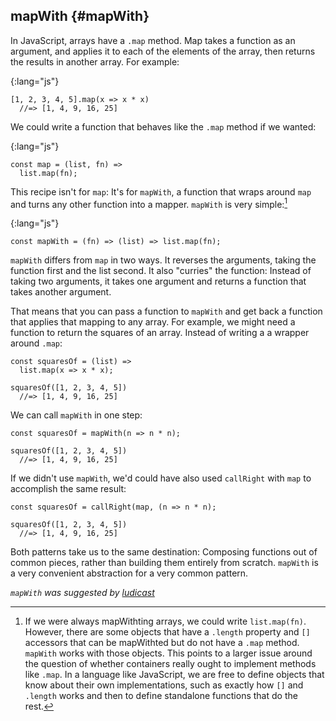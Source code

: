 ## mapWith {#mapWith}

In JavaScript, arrays have a `.map` method. Map takes a function as an argument, and applies it to each of the elements of the array, then returns the results in another array. For example:

{:lang="js"}
~~~~~~~~
[1, 2, 3, 4, 5].map(x => x * x)
  //=> [1, 4, 9, 16, 25]
~~~~~~~~

We could write a function that behaves like the `.map` method if we wanted:

{:lang="js"}
~~~~~~~~
const map = (list, fn) =>
  list.map(fn);
~~~~~~~~
      
This recipe isn't for `map`: It's for `mapWith`, a function that wraps around `map` and turns any other function into a mapper. `mapWith` is very simple:[^mapWith]

{:lang="js"}
~~~~~~~~
const mapWith = (fn) => (list) => list.map(fn);
~~~~~~~~

`mapWith` differs from `map` in two ways. It reverses the arguments, taking the function first and the list second. It also "curries" the function: Instead of taking two arguments, it takes one argument and returns a function that takes another argument.

That means that you can pass a function to `mapWith` and get back a function that applies that mapping to any array. For example, we might need a function to return the squares of an array. Instead of writing a a wrapper around `.map`:

    const squaresOf = (list) =>
      list.map(x => x * x);
    
    squaresOf([1, 2, 3, 4, 5])
      //=> [1, 4, 9, 16, 25]

We can call `mapWith` in one step:

    const squaresOf = mapWith(n => n * n);
    
    squaresOf([1, 2, 3, 4, 5])
      //=> [1, 4, 9, 16, 25]
      
If we didn't use `mapWith`, we'd could have also used `callRight` with `map` to accomplish the same result:

    const squaresOf = callRight(map, (n => n * n);
    
    squaresOf([1, 2, 3, 4, 5])
      //=> [1, 4, 9, 16, 25]

Both patterns take us to the same destination: Composing functions out of common pieces, rather than building them entirely from scratch. `mapWith` is a very convenient abstraction for a very common pattern.

*`mapWith` was suggested by [ludicast](http://github.com/ludicast)*

[^mapWith]: If we were always mapWithting arrays, we could write `list.map(fn)`. However, there are some objects that have a `.length` property and `[]` accessors that can be mapWithted but do not have a `.map` method. `mapWith` works with those objects. This points to a larger issue around the question of whether containers really ought to implement methods like `.map`. In a language like JavaScript, we are free to define objects that know about their own implementations, such as exactly how `[]` and `.length` works and then to define standalone functions that do the rest.